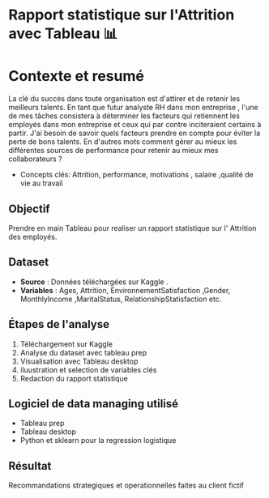 # Rapport statistique sur  l'Attrition  avec  Tableau 📊

# Contexte et resumé
La clé du succès dans toute organisation est d'attirer et de retenir les meilleurs talents. En
tant que futur analyste RH dans mon entreprise , l'une de mes tâches consistera à
déterminer les facteurs qui retiennent les employés dans mon entreprise et ceux qui par
contre inciteraient certains à partir.
J'ai besoin de savoir quels facteurs prendre en compte pour éviter la perte de bons
talents. En d'autres mots comment gérer au mieux les différentes sources de
performance pour retenir au mieux mes collaborateurs ?

* Concepts clés: Attrition, performance, motivations , salaire ,qualité de vie au travail
## Objectif
Prendre en  main  Tableau pour realiser  un rapport statistique sur  l' Attrition des employés.

## Dataset
- **Source** : Données téléchargées sur  Kaggle .
- **Variables** : Ages, Attrition, EnvironnementSatisfaction ,Gender, MonthlyIncome ,MaritalStatus, RelationshipStatisfaction etc.

## Étapes de l'analyse
1. Téléchargement sur Kaggle
2. Analyse du dataset avec tableau prep
3. Visualisation avec Tableau desktop
4. iluustration et selection de variables clés
5. Redaction du  rapport statistique 

## Logiciel  de data managing utilisé
* Tableau prep
* Tableau desktop
* Python  et sklearn  pour  la regression logistique

## Résultat
Recommandations strategiques et operationnelles faites au  client fictif 
